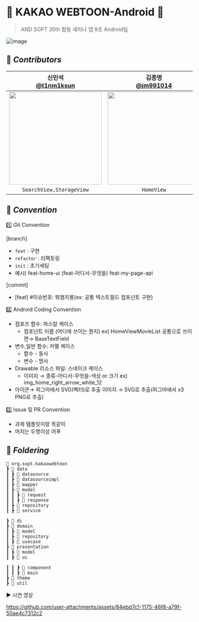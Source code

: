 # 🤖 KAKAO WEBTOON-Android 🤖
> AND SOPT 35th 합동 세미나 앱 9조 Android팀 <br>

![image](https://github.com/user-attachments/assets/bf1e8920-157e-4f04-a20e-6320b24df674)

## 🍨 *****Contributors*****
| 신민석 <br>[@t1nm1ksun](https://github.com/t1nm1ksun) |             김종명 <br>[@jm991014](https://github.com/jm991014)            |              송민서 <br>[@MinseoSONG](MinseoSONG)               |
|:---:|:-----------------------------------------------------------------------------:|:-----------------------------------------------------------------------------:|
| <img width="250" src="https://avatars.githubusercontent.com/u/122257945?v=4"/> | <img width="250" src="https://github.com/user-attachments/assets/73035da5-3642-402a-abe0-2af88ead5bb7"/> | <img width="250" src="https://github.com/user-attachments/assets/550a52f7-097a-4e3a-a954-2714500aaf12"/> |
| `SearchView,StorageView` | `HomeView`| `EpisodeView`|


## 📗 *****Convention*****
<aside>
1️⃣ Git Convention
    
[branch]
- `feat` : 구현
- `refactor` : 리팩토링
- `init` : 초기세팅
- 예시) feat-home-ui (feat-어디서-무엇을)
feat-my-page-api

[commit]
- [feat] #이슈번호: 뭐했지롱(ex: 공통 텍스트필드 컴포넌트 구현)
</aside>

<aside>
2️⃣ Android Coding Convention

- 컴포즈 함수: 파스칼 케이스
    - 컴포넌트 이름 (어디에 쓰이는 뭔지)
    ex) HomeViewMovieList
    공통으로 쓰이면→ BaseTextField
- 변수,일반 함수: 카멜 케이스
    - 함수 - 동사
    - 변수 - 명사
- Drawable 리소스 파일: 스네이크 케이스
    - 이미지 → 종류-어디서-무엇을-색상 or 크기
    ex) img_home_right_arrow_white_12
- 아이콘→ 피그마에서 SVG(벡터)로 추출
이미지 → SVG로 추출(피그마에서 x3 PNG로 추출)
</aside>

<aside>
3️⃣ Issue 및 PR Convention

- 과제 템플릿이랑 똑같이
- 머지는 두명이상 어푸
</aside>





## 📁 *****Foldering*****

```
📂 org.sopt.kakaowebtoon
┣ 📂 data
┃ ┣ 📂 datasource
┃ ┣ 📂 datasourceimpl
┃ ┣ 📂 mapper
┃ ┣ 📂 model
┃ ┃ ┣ 📂 request
┃ ┃ ┣ 📂 response
┃ ┣ 📂 repository
┃ ┣ 📂 service

┣ 📂 di
┣ 📂 domain
┃ ┣ 📂 model
┃ ┣ 📂 repository
┃ ┣ 📂 usecase
┣ 📂 presentation
┃ ┣ 📂 model
┃ ┣ 📂 ui

┃ ┃ ┣ 📂 component
┃ ┃ ┣ 📂 main
┣ 📂 theme
┣ 📂 util
```

<aside>
▶️ 시연 영상

https://github.com/user-attachments/assets/84ebd7c1-1175-46f8-a79f-50ae4c7312c2

</aside>
